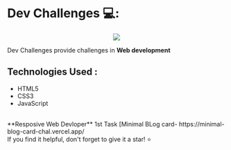 # Dev Challenges 💻:

<div align="center">
  
  ![](logo-dev-challenges.png)
  
</div>

Dev Challenges provide challenges in **Web development**   
## Technologies Used :

- HTML5
- CSS3
- JavaScript
 <br>
 **Resposive Web Devloper** 
1st Task [Minimal BLog card-  https://minimal-blog-card-chal.vercel.app/


</br>
 If you find it helpful, don't forget to give it a star! ⭐️

